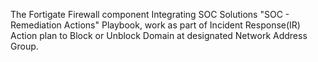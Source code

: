 The Fortigate Firewall component Integrating SOC Solutions "SOC - Remediation Actions" Playbook, work as part of Incident Response(IR) Action plan to Block or Unblock Domain at designated Network Address Group.